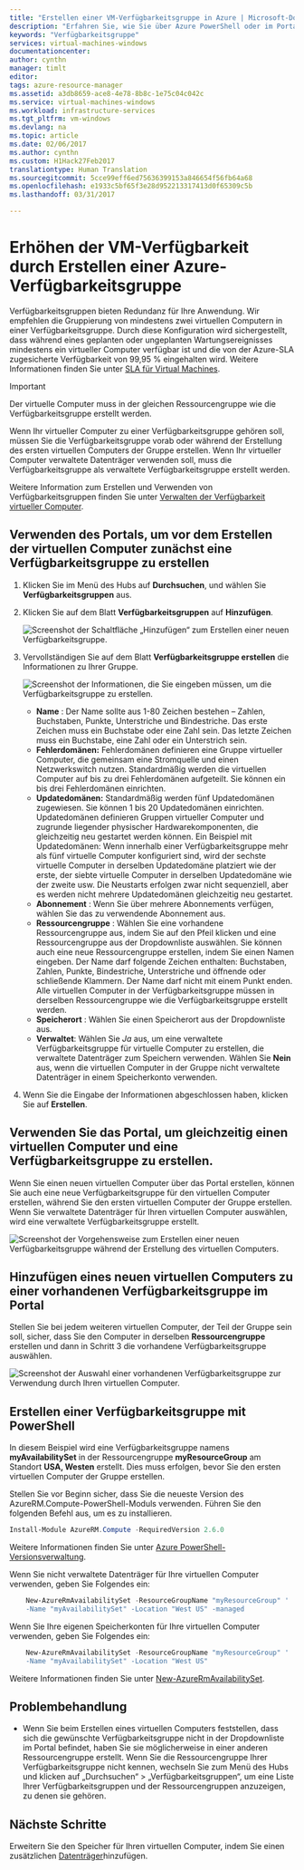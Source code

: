 ```yaml
---
title: "Erstellen einer VM-Verfügbarkeitsgruppe in Azure | Microsoft-Dokumentation"
description: "Erfahren Sie, wie Sie über Azure PowerShell oder im Portal unter Verwendung des Resource Manager-Bereitstellungsmodells eine verwaltete oder nicht verwaltete Verfügbarkeitsgruppe für Ihre virtuellen Computer erstellen."
keywords: "Verfügbarkeitsgruppe"
services: virtual-machines-windows
documentationcenter: 
author: cynthn
manager: timlt
editor: 
tags: azure-resource-manager
ms.assetid: a3db8659-ace8-4e78-8b8c-1e75c04c042c
ms.service: virtual-machines-windows
ms.workload: infrastructure-services
ms.tgt_pltfrm: vm-windows
ms.devlang: na
ms.topic: article
ms.date: 02/06/2017
ms.author: cynthn
ms.custom: H1Hack27Feb2017
translationtype: Human Translation
ms.sourcegitcommit: 5cce99eff6ed75636399153a846654f56fb64a68
ms.openlocfilehash: e1933c5bf65f3e28d952213317413d0f65309c5b
ms.lasthandoff: 03/31/2017

---
```

# <a name="increase-vm-availability-by-creating-an-azure-availability-set"></a>Erhöhen der VM-Verfügbarkeit durch Erstellen einer Azure-Verfügbarkeitsgruppe 
Verfügbarkeitsgruppen bieten Redundanz für Ihre Anwendung. Wir empfehlen die Gruppierung von mindestens zwei virtuellen Computern in einer Verfügbarkeitsgruppe. Durch diese Konfiguration wird sichergestellt, dass während eines geplanten oder ungeplanten Wartungsereignisses mindestens ein virtueller Computer verfügbar ist und die von der Azure-SLA zugesicherte Verfügbarkeit von 99,95 % eingehalten wird. Weitere Informationen finden Sie unter [SLA für Virtual Machines](https://azure.microsoft.com/support/legal/sla/virtual-machines/).

> [!IMPORTANT]
> Der virtuelle Computer muss in der gleichen Ressourcengruppe wie die Verfügbarkeitsgruppe erstellt werden.
> 

Wenn Ihr virtueller Computer zu einer Verfügbarkeitsgruppe gehören soll, müssen Sie die Verfügbarkeitsgruppe vorab oder während der Erstellung des ersten virtuellen Computers der Gruppe erstellen. Wenn Ihr virtueller Computer verwaltete Datenträger verwenden soll, muss die Verfügbarkeitsgruppe als verwaltete Verfügbarkeitsgruppe erstellt werden.

Weitere Information zum Erstellen und Verwenden von Verfügbarkeitsgruppen finden Sie unter [Verwalten der Verfügbarkeit virtueller Computer](manage-availability.md?toc=%2fazure%2fvirtual-machines%2fwindows%2ftoc.json).

## <a name="use-the-portal-to-create-an-availability-set-before-creating-your-vms"></a>Verwenden des Portals, um vor dem Erstellen der virtuellen Computer zunächst eine Verfügbarkeitsgruppe zu erstellen
1. Klicken Sie im Menü des Hubs auf **Durchsuchen**, und wählen Sie **Verfügbarkeitsgruppen** aus.
2. Klicken Sie auf dem Blatt **Verfügbarkeitsgruppen** auf **Hinzufügen**.
   
    ![Screenshot der Schaltfläche „Hinzufügen“ zum Erstellen einer neuen Verfügbarkeitsgruppe.](./media/create-availability-set/add-availability-set.png)
3. Vervollständigen Sie auf dem Blatt **Verfügbarkeitsgruppe erstellen** die Informationen zu Ihrer Gruppe.
   
    ![Screenshot der Informationen, die Sie eingeben müssen, um die Verfügbarkeitsgruppe zu erstellen.](./media/create-availability-set/create-availability-set.png)
   
   * **Name** : Der Name sollte aus 1-80 Zeichen bestehen – Zahlen, Buchstaben, Punkte, Unterstriche und Bindestriche. Das erste Zeichen muss ein Buchstabe oder eine Zahl sein. Das letzte Zeichen muss ein Buchstabe, eine Zahl oder ein Unterstrich sein.
   * **Fehlerdomänen:** Fehlerdomänen definieren eine Gruppe virtueller Computer, die gemeinsam eine Stromquelle und einen Netzwerkswitch nutzen. Standardmäßig werden die virtuellen Computer auf bis zu drei Fehlerdomänen aufgeteilt. Sie können ein bis drei Fehlerdomänen einrichten.
   * **Updatedomänen:** Standardmäßig werden fünf Updatedomänen zugewiesen. Sie können 1 bis 20 Updatedomänen einrichten. Updatedomänen definieren Gruppen virtueller Computer und zugrunde liegender physischer Hardwarekomponenten, die gleichzeitig neu gestartet werden können. Ein Beispiel mit Updatedomänen: Wenn innerhalb einer Verfügbarkeitsgruppe mehr als fünf virtuelle Computer konfiguriert sind, wird der sechste virtuelle Computer in derselben Updatedomäne platziert wie der erste, der siebte virtuelle Computer in derselben Updatedomäne wie der zweite usw. Die Neustarts erfolgen zwar nicht sequenziell, aber es werden nicht mehrere Updatedomänen gleichzeitig neu gestartet.
   * **Abonnement** : Wenn Sie über mehrere Abonnements verfügen, wählen Sie das zu verwendende Abonnement aus.
   * **Ressourcengruppe** : Wählen Sie eine vorhandene Ressourcengruppe aus, indem Sie auf den Pfeil klicken und eine Ressourcengruppe aus der Dropdownliste auswählen. Sie können auch eine neue Ressourcengruppe erstellen, indem Sie einen Namen eingeben. Der Name darf folgende Zeichen enthalten: Buchstaben, Zahlen, Punkte, Bindestriche, Unterstriche und öffnende oder schließende Klammern. Der Name darf nicht mit einem Punkt enden. Alle virtuellen Computer in der Verfügbarkeitsgruppe müssen in derselben Ressourcengruppe wie die Verfügbarkeitsgruppe erstellt werden.
   * **Speicherort** : Wählen Sie einen Speicherort aus der Dropdownliste aus.
   * **Verwaltet**: Wählen Sie *Ja* aus, um eine verwaltete Verfügbarkeitsgruppe für virtuelle Computer zu erstellen, die verwaltete Datenträger zum Speichern verwenden. Wählen Sie **Nein** aus, wenn die virtuellen Computer in der Gruppe nicht verwaltete Datenträger in einem Speicherkonto verwenden.
   
4. Wenn Sie die Eingabe der Informationen abgeschlossen haben, klicken Sie auf **Erstellen**. 

## <a name="use-the-portal-to-create-a-virtual-machine-and-an-availability-set-at-the-same-time"></a>Verwenden Sie das Portal, um gleichzeitig einen virtuellen Computer und eine Verfügbarkeitsgruppe zu erstellen.
Wenn Sie einen neuen virtuellen Computer über das Portal erstellen, können Sie auch eine neue Verfügbarkeitsgruppe für den virtuellen Computer erstellen, während Sie den ersten virtuellen Computer der Gruppe erstellen. Wenn Sie verwaltete Datenträger für Ihren virtuellen Computer auswählen, wird eine verwaltete Verfügbarkeitsgruppe erstellt.

![Screenshot der Vorgehensweise zum Erstellen einer neuen Verfügbarkeitsgruppe während der Erstellung des virtuellen Computers.](./media/create-availability-set/new-vm-avail-set.png)

## <a name="add-a-new-vm-to-an-existing-availability-set-in-the-portal"></a>Hinzufügen eines neuen virtuellen Computers zu einer vorhandenen Verfügbarkeitsgruppe im Portal
Stellen Sie bei jedem weiteren virtuellen Computer, der Teil der Gruppe sein soll, sicher, dass Sie den Computer in derselben **Ressourcengruppe** erstellen und dann in Schritt 3 die vorhandene Verfügbarkeitsgruppe auswählen. 

![Screenshot der Auswahl einer vorhandenen Verfügbarkeitsgruppe zur Verwendung durch Ihren virtuellen Computer.](./media/create-availability-set/add-vm-to-set.png)

## <a name="use-powershell-to-create-an-availability-set"></a>Erstellen einer Verfügbarkeitsgruppe mit PowerShell
In diesem Beispiel wird eine Verfügbarkeitsgruppe namens **myAvailabilitySet** in der Ressourcengruppe **myResourceGroup** am Standort **USA, Westen** erstellt. Dies muss erfolgen, bevor Sie den ersten virtuellen Computer der Gruppe erstellen.

Stellen Sie vor Beginn sicher, dass Sie die neueste Version des AzureRM.Compute-PowerShell-Moduls verwenden. Führen Sie den folgenden Befehl aus, um es zu installieren.

```powershell
Install-Module AzureRM.Compute -RequiredVersion 2.6.0
```
Weitere Informationen finden Sie unter [Azure PowerShell-Versionsverwaltung](https://docs.microsoft.com/powershell/azureps-cmdlets-docs/#azure-powershell-versioning).


Wenn Sie nicht verwaltete Datenträger für Ihre virtuellen Computer verwenden, geben Sie Folgendes ein:

```powershell
    New-AzureRmAvailabilitySet -ResourceGroupName "myResourceGroup" '
    -Name "myAvailabilitySet" -Location "West US" -managed
```

Wenn Sie Ihre eigenen Speicherkonten für Ihre virtuellen Computer verwenden, geben Sie Folgendes ein:

```powershell
    New-AzureRmAvailabilitySet -ResourceGroupName "myResourceGroup" '
    -Name "myAvailabilitySet" -Location "West US" 
```

Weitere Informationen finden Sie unter [New-AzureRmAvailabilitySet](/powershell/resourcemanager/azurerm.compute/v2.8.0/new-azurermavailabilityset).

## <a name="troubleshooting"></a>Problembehandlung
* Wenn Sie beim Erstellen eines virtuellen Computers feststellen, dass sich die gewünschte Verfügbarkeitsgruppe nicht in der Dropdownliste im Portal befindet, haben Sie sie möglicherweise in einer anderen Ressourcengruppe erstellt. Wenn Sie die Ressourcengruppe Ihrer Verfügbarkeitsgruppe nicht kennen, wechseln Sie zum Menü des Hubs und klicken auf „Durchsuchen“ > „Verfügbarkeitsgruppen“, um eine Liste Ihrer Verfügbarkeitsgruppen und der Ressourcengruppen anzuzeigen, zu denen sie gehören.

## <a name="next-steps"></a>Nächste Schritte
Erweitern Sie den Speicher für Ihren virtuellen Computer, indem Sie einen zusätzlichen [Datenträger](attach-disk-portal.md?toc=%2fazure%2fvirtual-machines%2fwindows%2ftoc.json)hinzufügen.


